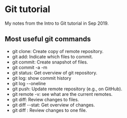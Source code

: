 # Git tutorial

My notes from the Intro to Git tutorial in Sep 2019.

## Most useful git commands

- git clone: Create copy of remote repository.
- git add: Indicate which files to commit.
- git commit: Create snapshot of files.
- git commit -a -m
- git status: Get overview of git repository.
- git log: show commit history
- git log --oneline
- git push: Update remote repository (e.g., on GitHub).
- git remote -v: see what are the current remotes.
- git diff: Review changes to files.
- git diff --stat: Get overview of changes.
- git diff <file>: Review changes to one file.
